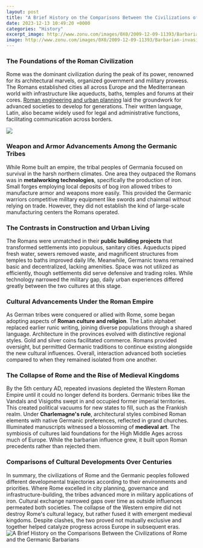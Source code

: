 ```yaml
---
layout: post
title: "A Brief History on the Comparisons Between the Civilizations of Rome and the Germanic Barbarians"
date: 2023-12-13 10:49:20 +0000
categories: "History"
excerpt_image: http://www.zonu.com/images/0X0/2009-12-09-11393/Barbarian-invasions-of-the-Roman-Empire-100-to-500.png
image: http://www.zonu.com/images/0X0/2009-12-09-11393/Barbarian-invasions-of-the-Roman-Empire-100-to-500.png
---
```


### The Foundations of the Roman Civilization
Rome was the dominant civilization during the peak of its power, renowned for its architectural marvels, organized government and military prowess. The Romans established cities all across Europe and the Mediterranean world with infrastructure like aqueducts, baths, temples and forums at their cores. [Roman engineering and urban planning](https://yt.io.vn/collection/abdul) laid the groundwork for advanced societies to develop for generations. Their written language, Latin, also became widely used for legal and administrative functions, facilitating communication across borders. 

![](http://www.renegadetribune.com/wp-content/uploads/2018/07/arminius-herman-e1531155384399.jpg)
### Weapon and Armor Advancements Among the Germanic Tribes 
While Rome built an empire, the tribal peoples of Germania focused on survival in the harsh northern climates. One area they outpaced the Romans was in **metalworking technologies**, specifically the production of iron. Small forges employing local deposits of bog iron allowed tribes to manufacture armor and weapons more easily. This provided the Germanic warriors competitive military equipment like swords and chainmail without relying on trade. However, they did not establish the kind of large-scale manufacturing centers the Romans operated.
### The Contrasts in Construction and Urban Living
The Romans were unmatched in their **public building projects** that transformed settlements into populous, sanitary cities. Aqueducts piped fresh water, sewers removed waste, and magnificent structures from temples to baths improved daily life. Meanwhile, Germanic towns remained basic and decentralized, lacking amenities. Space was not utilized as efficiently, though settlements did serve defensive and trading roles. While technology narrowed the military gap, daily urban experiences differed greatly between the two cultures at this stage.
### Cultural Advancements Under the Roman Empire 
As German tribes were conquered or allied with Rome, some began adopting aspects of **Roman culture and religion**. The Latin alphabet replaced earlier runic writing, joining diverse populations through a shared language. Architecture in the provinces evolved with distinctive regional styles. Gold and silver coins facilitated commerce. Romans provided oversight, but permitted Germanic traditions to continue existing alongside the new cultural influences. Overall, interaction advanced both societies compared to when they remained isolated from one another.
### The Collapse of Rome and the Rise of Medieval Kingdoms
By the 5th century AD, repeated invasions depleted the Western Roman Empire until it could no longer defend its borders. Germanic tribes like the Vandals and Visigoths swept in and occupied former imperial territories. This created political vacuums for new states to fill, such as the Frankish realm. Under **Charlemagne's rule**, architectural styles combined Roman elements with native Germanic preferences, reflected in grand churches. Illuminated manuscripts witnessed a blossoming of **medieval art**. The symbiosis of cultures laid foundations for the High Middle Ages across much of Europe. While the barbarian influence grew, it built upon Roman precedents rather than rejected them.
### Comparisons of Cultural Developments Over Centuries
In summary, the civilizations of Rome and the Germanic peoples followed different developmental trajectories according to their environments and priorities. Where Rome excelled in city planning, governance and infrastructure-building, the tribes advanced more in military applications of iron. Cultural exchange narrowed gaps over time as outside influences permeated both societies. The collapse of the Western empire did not destroy Rome's cultural legacy, but rather fused it with emergent medieval kingdoms. Despite clashes, the two proved not mutually exclusive and together helped catalyze progress across Europe in subsequent eras.
![A Brief History on the Comparisons Between the Civilizations of Rome and the Germanic Barbarians](http://www.zonu.com/images/0X0/2009-12-09-11393/Barbarian-invasions-of-the-Roman-Empire-100-to-500.png)